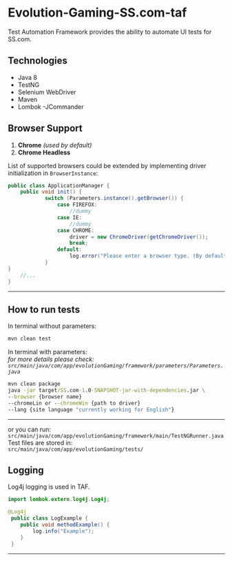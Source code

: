 # Evolution-Gaming-SS.com-taf

Test Automation Framework provides the ability to automate UI tests for SS.com.

## Technologies
- Java 8
- TestNG
- Selenium WebDriver
- Maven
- Lombok
-JCommander

## Browser Support
1. **Chrome** *(used by default)*
2. **Chrome Headless**

List of supported browsers could be extended by implementing driver initialization in `BrowserInstance`:

```java
public class ApplicationManager {
    public void init() {
            switch (Parameters.instance().getBrowser()) {
                case FIREFOX:
                    //dummy
                case IE:
                    //dummy
                case CHROME:
                    driver = new ChromeDriver(getChromeDriver());
                    break;
                default:
                    log.error("Please enter a browser type. (By default: Chrome)");
            }
}
    //...
}
```
---

## How to run tests

In terminal without parameters:
```cmd
mvn clean test 
```

In terminal with parameters:  
_for more details please check:   `src/main/java/com/app/evolutionGaming/framework/parameters/Parameters.java`_  
```cmd
mvn clean package
java -jar target/SS.com-1.0-SNAPSHOT-jar-with-dependencies.jar \
--browser {browser name}
--chromeLin or --chromeWin {path to driver}
--lang {site language "currently working for English"}
```
---
or you can run:   `src/main/java/com/app/evolutionGaming/framework/main/TestNGRunner.java`  
Test files are stored in:   
`src/main/java/com/app/evolutionGaming/tests/` 

## Logging
Log4j logging is used in TAF.

```java
import lombok.extern.log4j.Log4j;

@Log4j
 public class LogExample {
    public void methodExample() {
        log.info("Example");
    }
 }
```

---




